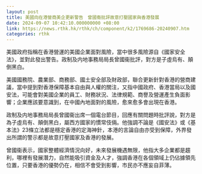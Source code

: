 ```yaml
---
layout: post
title: 美國向在港營商美企更新警告　曾國衞批評故意打壓國家與香港發展
date: 2024-09-07 10:42:10.000000000 +08:00
link: https://news.rthk.hk/rthk/ch/component/k2/1769686-20240907.htm
categories: rthk
---
```


美國政府指稱在香港營運的美國企業面對風險，當中很多風險源自《國家安全法》，並對此發出警告。政制及内地事務局局長曾國衞批評，對方是子虛烏有、顛倒黑白。

美國國務院、農業部、商務部、國土安全部及財政部，聯合更新針對香港的營商建議，當中提到對香港保障基本自由與人權的關注，又指中國政府、香港當局以及國安法，可能會對美國企業的員工、財務狀況、法律規範、商譽及營運產生負面影響；企業應該要意識到，在中國內地面對的風險，愈來愈多會出現在香港。

政制及内地事務局局長曾國衞出席一個電台節目，回應有關問題時批評說，對方是為子虛烏有、顛倒黑白，屬西方國家的慣常伎倆。他強調不論是《國安法》或《基本法》23條立法都是穩定香港的定海神針，本港的言論自由亦受到保障，外界發出所謂的警示都是故意打壓國家及香港的發展。

曾國衞表示，國家整體經濟情況向好，未來發展機遇無限，他指大多企業都是趨利，哪裡有發展潛力，自然能吸引資金及人才，強調香港在各個領域上仍佔據領先位置，只要香港的優勢仍在，相信不會受到影響，市民亦不應妄自菲薄。

